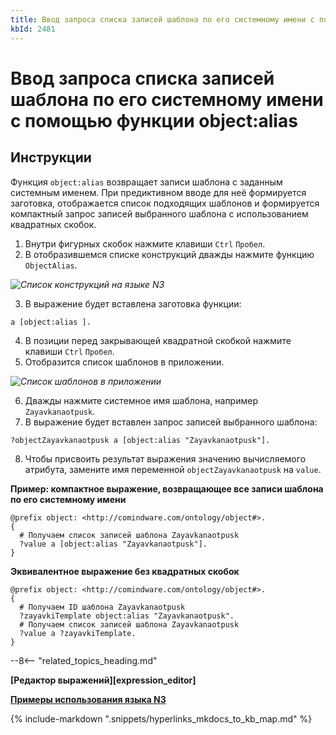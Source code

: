 ```yaml
---
title: Ввод запроса списка записей шаблона по его системному имени с помощью функции object:alias
kbId: 2481
---
```


# Ввод запроса списка записей шаблона по его системному имени с помощью функции object:alias

## Инструкции

Функция `object:alias` возвращает записи шаблона с заданным системным именем. При предиктивном вводе для неё формируется заготовка, отображается список подходящих шаблонов и формируется компактный запрос записей выбранного шаблона с использованием квадратных скобок.

1. Внутри фигурных скобок нажмите клавиши `Ctrl` `Пробел`.
2. В отобразившемся списке конструкций дважды нажмите функцию `ObjectAlias`.

_![Список конструкций на языке N3](https://kb.comindware.ru/assets/n3_editor_square_brackets_autocomplete.png)_

3. В выражение будет вставлена заготовка функции:

```
a [object:alias ].
```

4. В позиции перед закрывающей квадратной скобкой нажмите клавиши `Ctrl` `Пробел`.
5. Отобразится список шаблонов в приложении.

_![Список шаблонов в приложении](https://kb.comindware.ru/assets/n3_editor_square_brackets_templates_autocomplete.png)_

6. Дважды нажмите системное имя шаблона, например `Zayavkanaotpusk`.
7. В выражение будет вставлен запрос записей выбранного шаблона:

```
?objectZayavkanaotpusk a [object:alias "Zayavkanaotpusk"].
```
8. Чтобы присвоить результат выражения значению вычисляемого атрибута, замените имя переменной `objectZayavkanaotpusk` на `value`.

**Пример: компактное выражение, возвращающее все записи шаблона по его системному имени**

```
@prefix object: <http://comindware.com/ontology/object#>.
{
  # Получаем список записей шаблона Zayavkanaotpusk
  ?value a [object:alias "Zayavkanaotpusk"].
}
```

**Эквивалентное выражение без квадратных скобок**

```
@prefix object: <http://comindware.com/ontology/object#>.
{
  # Получаем ID шаблона Zayavkanaotpusk
  ?zayavkiTemplate object:alias "Zayavkanaotpusk".
  # Получаем список записей шаблона Zayavkanaotpusk
  ?value a ?zayavkiTemplate.
}
```

--8<-- "related_topics_heading.md"

**[Редактор выражений][expression_editor]**

**[Примеры использования языка N3](https://kb.comindware.ru/category.php?id=408)**

{% include-markdown ".snippets/hyperlinks_mkdocs_to_kb_map.md" %}
